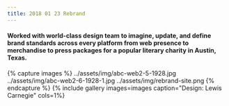 ```yaml
---
title: 2018 01 23 Rebrand
---
```


#### Worked with world-class design team to imagine, update, and define brand standards across every platform from web presence to merchandise to press packages for a popular literary charity in Austin, Texas. 
 
{% capture images %}
	../assets/img/abc-web2-5-1928.jpg
  ../assets/img/abc-web2-6-1928-1.jpg
  ../assets/img/rebrand-site.png
{% endcapture %}
{% include gallery images=images caption="Design: Lewis Carnegie" cols=1%}


